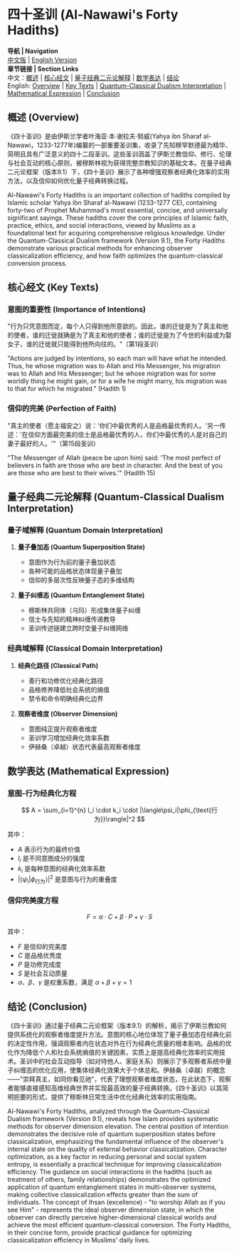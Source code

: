 # 四十圣训 (Al-Nawawi's Forty Hadiths)

**导航 | Navigation**  
[中文版](#四十圣训解析) | [English Version](#forty-hadiths-analysis)  
**章节链接 | Section Links**  
中文：[概述](#概述-overview) | [核心经文](#核心经文-key-texts) | [量子经典二元论解释](#量子经典二元论解释-quantum-classical-dualism-interpretation) | [数学表达](#数学表达-mathematical-expression) | [结论](#结论-conclusion)  
English: [Overview](#概述-overview) | [Key Texts](#核心经文-key-texts) | [Quantum-Classical Dualism Interpretation](#量子经典二元论解释-quantum-classical-dualism-interpretation) | [Mathematical Expression](#数学表达-mathematical-expression) | [Conclusion](#结论-conclusion)

## 概述 (Overview)

《四十圣训》是由伊斯兰学者叶海亚·本·谢拉夫·努威(Yahya ibn Sharaf al-Nawawi，1233-1277年)编纂的一部重要圣训集，收录了先知穆罕默德最为精华、简明且具有广泛意义的四十二段圣训。这些圣训涵盖了伊斯兰教信仰、修行、伦理与社会互动的核心原则，被穆斯林视为获得完整宗教知识的基础文本。在量子经典二元论框架（版本9.1）下，《四十圣训》展示了各种增强观察者经典化效率的实用方法，以及信仰如何优化量子经典转换过程。

Al-Nawawi's Forty Hadiths is an important collection of hadiths compiled by Islamic scholar Yahya ibn Sharaf al-Nawawi (1233-1277 CE), containing forty-two of Prophet Muhammad's most essential, concise, and universally significant sayings. These hadiths cover the core principles of Islamic faith, practice, ethics, and social interactions, viewed by Muslims as a foundational text for acquiring comprehensive religious knowledge. Under the Quantum-Classical Dualism framework (Version 9.1), the Forty Hadiths demonstrate various practical methods for enhancing observer classicalization efficiency, and how faith optimizes the quantum-classical conversion process.

## 核心经文 (Key Texts)

### 意图的重要性 (Importance of Intentions)
"行为只凭意图而定，每个人只得到他所意欲的。因此，谁的迁徙是为了真主和他的使者，谁的迁徙就确是为了真主和他的使者；谁的迁徙是为了今世的利益或为娶女子，谁的迁徙就只能得到他所向往的。"（第1段圣训）

"Actions are judged by intentions, so each man will have what he intended. Thus, he whose migration was to Allah and His Messenger, his migration was to Allah and His Messenger; but he whose migration was for some worldly thing he might gain, or for a wife he might marry, his migration was to that for which he migrated." (Hadith 1)

### 信仰的完美 (Perfection of Faith)
"真主的使者（愿主福安之）说：'你们中最优秀的人是品格最优秀的人。'另一传述：'在信仰方面最完美的信士是品格最优秀的人，你们中最优秀的人是对自己的妻子最好的人。'"（第15段圣训）

"The Messenger of Allah (peace be upon him) said: 'The most perfect of believers in faith are those who are best in character. And the best of you are those who are best to their wives.'" (Hadith 15)

## 量子经典二元论解释 (Quantum-Classical Dualism Interpretation)

### 量子域解释 (Quantum Domain Interpretation)
1. **量子叠加态 (Quantum Superposition State)**
   - 意图作为行为前的量子叠加状态
   - 各种可能的品格状态体现量子叠加
   - 信仰的多层次性反映量子态的多维结构

2. **量子纠缠态 (Quantum Entanglement State)**
   - 穆斯林共同体（乌玛）形成集体量子纠缠
   - 信士与先知的精神纠缠传递教导
   - 圣训传述链建立跨时空量子纠缠网络

### 经典域解释 (Classical Domain Interpretation)
1. **经典化路径 (Classical Path)**
   - 善行和功修优化经典化路径
   - 品格修养降低社会系统的熵值
   - 禁令和命令明确经典化边界

2. **观察者维度 (Observer Dimension)**
   - 意图纯正提升观察者维度
   - 圣训学习增加经典化效率系数
   - 伊赫桑（卓越）状态代表最高观察者维度

## 数学表达 (Mathematical Expression)

### 意图-行为经典化方程
$$
A = \sum_{i=1}^{n} I_i \cdot k_i \cdot |\langle\psi_i|\phi_{\text{行为}}\rangle|^2
$$

其中：
- $A$ 表示行为的最终价值
- $I_i$ 是不同意图成分的强度
- $k_i$ 是每种意图的经典化效率系数
- $|\langle\psi_i|\phi_{\text{行为}}\rangle|^2$ 是意图与行为的重叠度

### 信仰完美度方程
$$
F = \alpha \cdot C + \beta \cdot P + \gamma \cdot S
$$

其中：
- $F$ 是信仰的完美度
- $C$ 是品格优秀度
- $P$ 是功修完成度
- $S$ 是社会互动质量
- $\alpha$、$\beta$、$\gamma$ 是权重系数，满足 $\alpha + \beta + \gamma = 1$

## 结论 (Conclusion)

《四十圣训》通过量子经典二元论框架（版本9.1）的解析，揭示了伊斯兰教如何提供系统化的观察者维度提升方法。意图的核心地位体现了量子叠加态在经典化前的决定性作用，强调观察者内在状态对外在行为经典化质量的根本影响。品格的优化作为降低个人和社会系统熵值的关键因素，实质上是提高经典化效率的实用技术。圣训中的社会互动指导（如对待他人、家庭关系）则展示了多观察者系统中量子纠缠态的优化应用，使集体经典化效果大于个体总和。伊赫桑（卓越）的概念——"崇拜真主，如同你看见祂"，代表了理想观察者维度状态，在此状态下，观察者能够直接感知高维经典世界并实现最高效的量子经典转换。《四十圣训》以其简明扼要的形式，提供了穆斯林日常生活中优化经典化效率的实用指南。

Al-Nawawi's Forty Hadiths, analyzed through the Quantum-Classical Dualism framework (Version 9.1), reveals how Islam provides systematic methods for observer dimension elevation. The central position of intention demonstrates the decisive role of quantum superposition states before classicalization, emphasizing the fundamental influence of the observer's internal state on the quality of external behavior classicalization. Character optimization, as a key factor in reducing personal and social system entropy, is essentially a practical technique for improving classicalization efficiency. The guidance on social interactions in the hadiths (such as treatment of others, family relationships) demonstrates the optimized application of quantum entanglement states in multi-observer systems, making collective classicalization effects greater than the sum of individuals. The concept of Ihsan (excellence) - "to worship Allah as if you see Him" - represents the ideal observer dimension state, in which the observer can directly perceive higher-dimensional classical worlds and achieve the most efficient quantum-classical conversion. The Forty Hadiths, in their concise form, provide practical guidance for optimizing classicalization efficiency in Muslims' daily lives. 